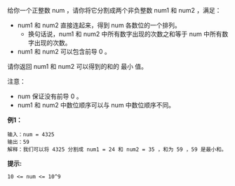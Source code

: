给你一个正整数 num ，请你将它分割成两个非负整数 num1 和 num2 ，满足：

- num1 和 num2 直接连起来，得到 num 各数位的一个排列。
    - 换句话说，num1 和 num2 中所有数字出现的次数之和等于 num 中所有数字出现的次数。
- num1 和 num2 可以包含前导 0 。
  
请你返回 num1 和 num2 可以得到的和的 最小 值。

注意：

- num 保证没有前导 0 。
- num1 和 num2 中数位顺序可以与 num 中数位顺序不同。

**例1：**
```
输入：num = 4325
输出：59
解释：我们可以将 4325 分割成 num1 = 24 和 num2 = 35 ，和为 59 ，59 是最小和。
```


**提示:**
```
10 <= num <= 10^9
```

